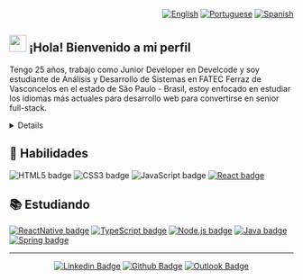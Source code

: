 <div align="right">
  
  [![English](https://www.countryflags.io/us/flat/32.png)](README.md)
  [![Portuguese](https://www.countryflags.io/br/flat/32.png)](README_pt-BR.md)
  [![Spanish](https://www.countryflags.io/es/flat/32.png)](README_es.md)
  
</div>

## <img src="https://media.giphy.com/media/hvRJCLFzcasrR4ia7z/giphy.gif" width="30px"> ¡Hola! Bienvenido a mi perfil 

<p>
Tengo 25 años, trabajo como Junior Developer en Develcode y soy estudiante de Análisis y Desarrollo de Sistemas en FATEC Ferraz de Vasconcelos en el estado de São Paulo - Brasil, estoy enfocado en estudiar los idiomas más actuales para desarrollo web para convertirse en senior full-stack.
</p>

<details>
<p>
Tengo experiencia en el mercado industrial como operario de maquinaria, siendo responsable de programar el corte de piezas al inicio de la línea de producción de casi 100 personas.
</p>

<p>
También trabajé con automatización, habiendo desarrollado ya un producto patentado, automatizando un proceso de fabricación de máquinas de coser industriales, desencadenando cortes para separar piezas en 0,7 milisegundos con programación embebida en C y C ++, aumentando la producción y evitando desperdicio de materiales.
</p>

</details>

## 📌 Habilidades

![HTML5 badge](https://img.shields.io/badge/-HTML5-E34F26?style=flat-square&logo=HTML5&logoColor=white)
![CSS3 badge](https://img.shields.io/badge/-CSS3-1572B6?style=flat-square&logo=CSS3&logoColor=white)
![JavaScript badge](https://img.shields.io/badge/-JavaScript-F29400?style=flat-square&logo=javascript&logoColor=white)
[![React badge](https://img.shields.io/badge/-ReactJS-13B5EA?style=flat-square&logo=react&logoColor=white&link=https://reactjs.org)](https://reactjs.org)

## 📚 Estudiando

[![ReactNative badge](https://img.shields.io/badge/-React_Native-563D7C?style=flat-square&logo=react&logoColor=white&link=https://reactnative.dev)](https://reactnative.dev)
[![TypeScript badge](https://img.shields.io/badge/-TypeScript-3178C6?style=flat-square&logo=typescript&logoColor=white&link=https://reactnative.dev)](https://reactnative.dev)
[![Node.js badge](https://img.shields.io/badge/-Node.js-339933?style=flat-square&logo=node.js&logoColor=white&link=https://nodejs.org/en/)](https://nodejs.org/en/)
[![Java badge](https://img.shields.io/badge/-JAVA-007396?style=flat-square&logo=java&logoColor=white&link=https://www.java.com)](https://www.java.com)
[![Spring badge](https://img.shields.io/badge/-Spring_Boot-6DB33F?style=flat-square&logo=spring&logoColor=white&link=https://spring.io/projects/spring-boot)](https://spring.io/projects/spring-boot)

---

<div align="center">

[![Linkedin Badge](https://img.shields.io/badge/-Rafael_Fachinelli-blue?style=flat-square&logo=Linkedin&logoColor=white&link=https://www.linkedin.com/in/rafaelfachinelli/)](https://www.linkedin.com/in/rafaelfachinelli/)
[![Github Badge](https://img.shields.io/badge/-rafaelfachinelli-000?style=flat-square&logo=Github&logoColor=white&link=https://github.com/rafaelfachinelli)](https://github.com/rafaelfachinelli)
[![Outlook Badge](https://img.shields.io/badge/-rafael.fachinelli@fatec.sp.gov.br-0078d4?style=flat-square&logo=microsoft-outlook&logoColor=white&link=mailto:rafael.fachinelli@fatec.sp.gov.br)](mailto:rafael.fachinelli@fatec.sp.gov.br)

</div>
